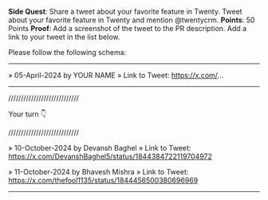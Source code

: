 **Side Quest**: Share a tweet about your favorite feature in Twenty. Tweet about your favorite feature in Twenty and mention @twentycrm.
**Points**: 50 Points
**Proof**: Add a screenshot of the tweet to the PR description. Add a link to your tweet in the list below.

Please follow the following schema:

---

» 05-April-2024 by YOUR NAME
» Link to Tweet: https://x.com/...

---

////////////////////////////

Your turn 👇

////////////////////////////

» 10-October-2024 by Devansh Baghel
» Link to Tweet: https://x.com/DevanshBaghel5/status/1844384722119704972

» 11-October-2024 by Bhavesh Mishra
» Link to Tweet: https://x.com/thefool1135/status/1844456500380696969

---
